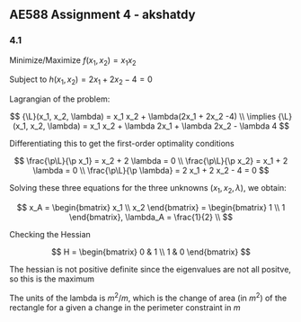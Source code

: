 $$
\newcommand{\d}{\mathop{}\!{d}}
\newcommand{\p}{\mathop{}\!{\partial}}
\newcommand{\L}{\mathcal{L}}
$$

## AE588 Assignment 4 - akshatdy

### 4.1

Minimize/Maximize $f(x_1, x_2) = x_1x_2$

Subject to $h(x_1, x_2) = 2x_1 + 2x_2 - 4 = 0$

Lagrangian of the problem:

$$
{\L}(x_1, x_2, \lambda) = x_1 x_2 + \lambda(2x_1 + 2x_2 -4)
\\
\implies
{\L}(x_1, x_2, \lambda) = x_1 x_2 + \lambda 2x_1 +  \lambda 2x_2 - \lambda 4
$$

Differentiating this to get the first-order optimality conditions

$$
\frac{\p\L}{\p x_1} = x_2 + 2 \lambda = 0
\\
\frac{\p\L}{\p x_2} = x_1 + 2 \lambda = 0
\\
\frac{\p\L}{\p \lambda} = 2 x_1 + 2 x_2 - 4 = 0
$$

Solving these three equations for the three unknowns ($x_1 , x_2 , \lambda$), we obtain:

$$
x_A =
\begin{bmatrix}
   x_1 \\
   x_2
\end{bmatrix} =
\begin{bmatrix}
   1 \\
   1
\end{bmatrix},
\lambda_A = \frac{1}{2}
\\
$$

Checking the Hessian

$$
H =
\begin{bmatrix}
   0 & 1 \\
   1 & 0
\end{bmatrix}
$$

The hessian is not positive definite since the eigenvalues are not all positve, so this is the maximum

The units of the lambda is $m^2/m$, which is the change of area (in $m^2$) of the rectangle for a given a change in the perimeter constraint in $m$
